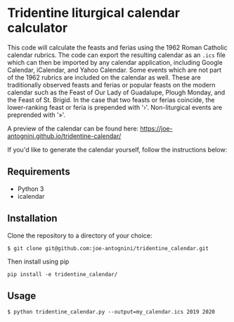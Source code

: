 # Tridentine liturgical calendar calculator

This code will calculate the feasts and ferias using the 1962 Roman Catholic calendar rubrics.  The
code can export the resulting calendar as an `.ics` file which can then be imported by any calendar
application, including Google Calendar, iCalendar, and Yahoo Calendar.  Some events which are not
part of the 1962 rubrics are included on the calendar as well.  These are traditionally observed
feasts and ferias or popular feasts on the modern calendar such as the Feast of Our Lady of
Guadalupe, Plough Monday, and the Feast of St. Brigid.  In the case that two feasts or ferias
coincide, the lower-ranking feast or feria is prepended with '›'.  Non-liturgical events are
preprended with '»'.

A preview of the calendar can be found here: https://joe-antognini.github.io/tridentine-calendar/

If you'd like to generate the calendar yourself, follow the instructions below:

## Requirements

* Python 3
* icalendar

## Installation

Clone the repository to a directory of your choice:

```
$ git clone git@github.com:joe-antognini/tridentine_calendar.git
```

Then install using pip

```
pip install -e tridentine_calendar/
```

## Usage

```
$ python tridentine_calendar.py --output=my_calendar.ics 2019 2020
```
